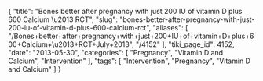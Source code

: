 {
    "title": "Bones better after pregnancy with just 200 IU of vitamin D plus 600 Calcium \u2013 RCT",
    "slug": "bones-better-after-pregnancy-with-just-200-iu-of-vitamin-d-plus-600-calcium-rct",
    "aliases": [
        "/Bones+better+after+pregnancy+with+just+200+IU+of+vitamin+D+plus+600+Calcium+\u2013+RCT+July+2013",
        "/4152"
    ],
    "tiki_page_id": 4152,
    "date": "2013-05-30",
    "categories": [
        "Pregnancy",
        "Vitamin D and Calcium",
        "Intervention"
    ],
    "tags": [
        "Intervention",
        "Pregnancy",
        "Vitamin D and Calcium"
    ]
}